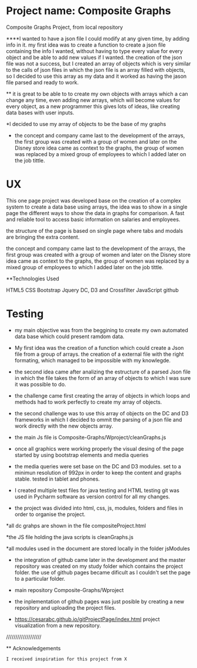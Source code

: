 

 # Project name: Composite Graphs
 Composite Graphs Project, from local repository
 
****I wanted to have a json file I could modify at any given time, by adding info in it.
my first idea was to create a function to create a json file containing the info I wanted, without having to type every value
for every object and be able to add new values if I wanted. 
the creation of the json file was not a success, but I created an array of objects which is very similar to
the calls of json files in which the json file is an array filled with objects, so I decided to use this array as my data and it worked as having the jason file parsed and ready to work.

** it is great to be able to to create my own objects with arrays which a can change any time, even adding new arrays, which will become values for every object, as a new programmer this gives lots of ideas, like creating data bases with user inputs.

*I decided to use my array of objects to be the base of my graphs

* the concept and company came last to the development of the arrays, the first group was created with a group of women and later on the Disney store idea came as context to the graphs, the group of women was replaced by a mixed group of employees to which I added later on the job tittle.


# UX

This one page project was developed base on the creation of a complex system to create a data base using arrays, the idea was to show in a single page the different ways to show the data in graphs for comparison. A fast and reliable tool to access basic information on salaries and employees.

the structure of the page is based on single page where tabs and modals are bringing the extra content.

the concept and company came last to the development of the arrays, the first group was created with a group of women and later on the Disney store idea came as context to the graphs, the group of women was replaced by a mixed group of employees to which I added later on the job tittle.



**Technologies Used

HTML5
CSS
Bootstrap
Jquery
DC, D3 and Crossfilter
JavaScript
github


# Testing

- my main objective was from the beggining to create my own automated data base which could present ramdom data.

- My first idea was the creation of a function which could create a Json file from a group of arrays. the creation of a external file with the right formating, which managed to be impossible with my knowlegde.

- the second idea came after analizing the estructure of a parsed Json file in which the file takes the form of an array of objects to which I was sure it was possible to do.

- the challenge came first creating the array of objects in which loops and methods had to work perfectly to create my array of objects.

- the second challenge was to use this array of objects on the DC and D3 frameworks in which I decided to ommit the parsing of a json file and work directly with the new objects array. 

- the main Js file is  Composite-Graphs/Wproject/cleanGraphs.js

- once all graphics were working properly the visual desing of the page started by using bootstrap elements and media queries

- the media queries were set base on the DC and D3 modules. set to a minimun resolution of 992px in order to keep the content and graphs stable. tested in tablet and phones.

- I created multiple test files for java testing and HTML testing git was used in Pycharm software as version control for all my changes.

- the project was divided into html, css, js, modules, folders and files in order to organise the project.

*all dc grahps are shown in the file compositeProject.html

*the JS file holding the java scripts is cleanGraphs.js

*all modules used in the document are stored locally in the folder jsModules

- the integration of github came later in the development and the master repository was created on my study folder which contains the project folder. the use of github pages became dificult as I couldn't set the page to a particular folder.

- main repository Composite-Graphs/Wproject

- the inplementation of github pages was just posible by creating a new repository and uploading the project files.

* https://cesarabc.github.io/gitProjectPage/index.html project visualization from a new repository.

///////////////////

** Acknowledgements

    I received inspiration for this project from X


